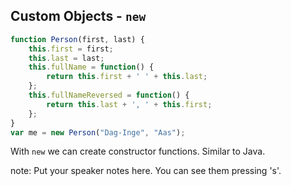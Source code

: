 ##  Custom Objects - `new`

````javascript
function Person(first, last) {
    this.first = first;
    this.last = last;
    this.fullName = function() {
        return this.first + ' ' + this.last;
    };
    this.fullNameReversed = function() {
        return this.last + ', ' + this.first;
    };
}
var me = new Person("Dag-Inge", "Aas");
````

With `new` we can create constructor functions. Similar to Java.

note:
    Put your speaker notes here.
    You can see them pressing 's'.
